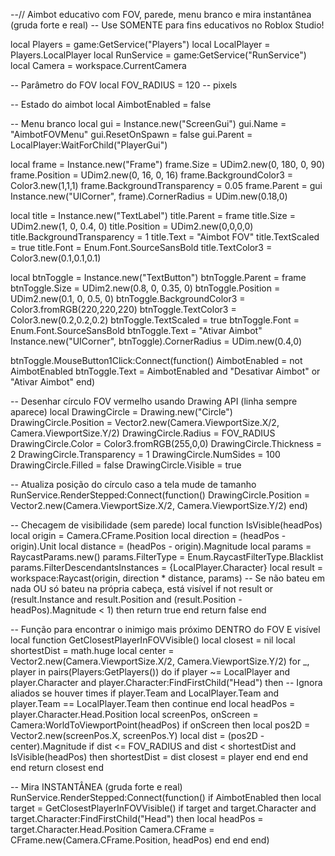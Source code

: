 --// Aimbot educativo com FOV, parede, menu branco e mira instantânea (gruda forte e real)
-- Use SOMENTE para fins educativos no Roblox Studio!

local Players = game:GetService("Players")
local LocalPlayer = Players.LocalPlayer
local RunService = game:GetService("RunService")
local Camera = workspace.CurrentCamera

-- Parâmetro do FOV
local FOV_RADIUS = 120 -- pixels

-- Estado do aimbot
local AimbotEnabled = false

-- Menu branco
local gui = Instance.new("ScreenGui")
gui.Name = "AimbotFOVMenu"
gui.ResetOnSpawn = false
gui.Parent = LocalPlayer:WaitForChild("PlayerGui")

local frame = Instance.new("Frame")
frame.Size = UDim2.new(0, 180, 0, 90)
frame.Position = UDim2.new(0, 16, 0, 16)
frame.BackgroundColor3 = Color3.new(1,1,1)
frame.BackgroundTransparency = 0.05
frame.Parent = gui
Instance.new("UICorner", frame).CornerRadius = UDim.new(0.18,0)

local title = Instance.new("TextLabel")
title.Parent = frame
title.Size = UDim2.new(1, 0, 0.4, 0)
title.Position = UDim2.new(0,0,0,0)
title.BackgroundTransparency = 1
title.Text = "Aimbot FOV"
title.TextScaled = true
title.Font = Enum.Font.SourceSansBold
title.TextColor3 = Color3.new(0.1,0.1,0.1)

local btnToggle = Instance.new("TextButton")
btnToggle.Parent = frame
btnToggle.Size = UDim2.new(0.8, 0, 0.35, 0)
btnToggle.Position = UDim2.new(0.1, 0, 0.5, 0)
btnToggle.BackgroundColor3 = Color3.fromRGB(220,220,220)
btnToggle.TextColor3 = Color3.new(0.2,0.2,0.2)
btnToggle.TextScaled = true
btnToggle.Font = Enum.Font.SourceSansBold
btnToggle.Text = "Ativar Aimbot"
Instance.new("UICorner", btnToggle).CornerRadius = UDim.new(0.4,0)

btnToggle.MouseButton1Click:Connect(function()
	AimbotEnabled = not AimbotEnabled
	btnToggle.Text = AimbotEnabled and "Desativar Aimbot" or "Ativar Aimbot"
end)

-- Desenhar círculo FOV vermelho usando Drawing API (linha sempre aparece)
local DrawingCircle = Drawing.new("Circle")
DrawingCircle.Position = Vector2.new(Camera.ViewportSize.X/2, Camera.ViewportSize.Y/2)
DrawingCircle.Radius = FOV_RADIUS
DrawingCircle.Color = Color3.fromRGB(255,0,0)
DrawingCircle.Thickness = 2
DrawingCircle.Transparency = 1
DrawingCircle.NumSides = 100
DrawingCircle.Filled = false
DrawingCircle.Visible = true

-- Atualiza posição do círculo caso a tela mude de tamanho
RunService.RenderStepped:Connect(function()
    DrawingCircle.Position = Vector2.new(Camera.ViewportSize.X/2, Camera.ViewportSize.Y/2)
end)

-- Checagem de visibilidade (sem parede)
local function IsVisible(headPos)
    local origin = Camera.CFrame.Position
    local direction = (headPos - origin).Unit
    local distance = (headPos - origin).Magnitude
    local params = RaycastParams.new()
    params.FilterType = Enum.RaycastFilterType.Blacklist
    params.FilterDescendantsInstances = {LocalPlayer.Character}
    local result = workspace:Raycast(origin, direction * distance, params)
    -- Se não bateu em nada OU só bateu na própria cabeça, está visível
    if not result or (result.Instance and result.Position and (result.Position - headPos).Magnitude < 1) then
        return true
    end
    return false
end

-- Função para encontrar o inimigo mais próximo DENTRO do FOV E visível
local function GetClosestPlayerInFOVVisible()
    local closest = nil
    local shortestDist = math.huge
    local center = Vector2.new(Camera.ViewportSize.X/2, Camera.ViewportSize.Y/2)
    for _, player in pairs(Players:GetPlayers()) do
        if player ~= LocalPlayer and player.Character and player.Character:FindFirstChild("Head") then
            -- Ignora aliados se houver times
            if player.Team and LocalPlayer.Team and player.Team == LocalPlayer.Team then
                continue
            end
            local headPos = player.Character.Head.Position
            local screenPos, onScreen = Camera:WorldToViewportPoint(headPos)
            if onScreen then
                local pos2D = Vector2.new(screenPos.X, screenPos.Y)
                local dist = (pos2D - center).Magnitude
                if dist <= FOV_RADIUS and dist < shortestDist and IsVisible(headPos) then
                    shortestDist = dist
                    closest = player
                end
            end
        end
    end
    return closest
end

-- Mira INSTANTÂNEA (gruda forte e real)
RunService.RenderStepped:Connect(function()
	if AimbotEnabled then
		local target = GetClosestPlayerInFOVVisible()
		if target and target.Character and target.Character:FindFirstChild("Head") then
			local headPos = target.Character.Head.Position
			Camera.CFrame = CFrame.new(Camera.CFrame.Position, headPos)
		end
	end
end)
